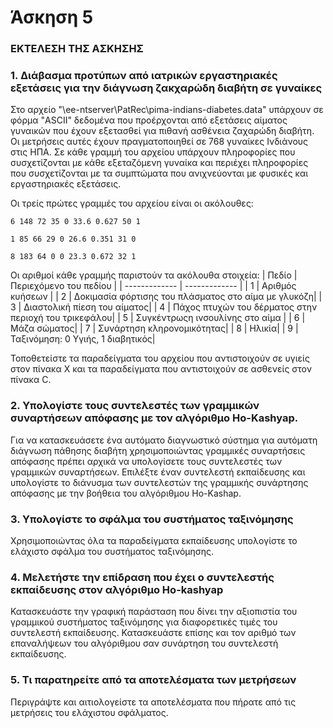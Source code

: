 # Άσκηση 5

### ΕΚΤΕΛΕΣΗ ΤΗΣ ΑΣΚΗΣΗΣ

### 1. Διάβασμα προτύπων από ιατρικών εργαστηριακές εξετάσεις για την διάγνωση ζακχαρώδη διαβήτη σε γυναίκες
Στο αρχείο "\\ee-ntserver\PatRec\pima-indians-diabetes.data" υπάρχουν σε φόρμα "ASCII" δεδομένα που προέρχονται από εξετάσεις αίματος γυναικών που έχουν εξετασθεί για πιθανή ασθένεια ζαχαρώδη διαβήτη. Οι μετρήσεις αυτές έχουν πραγματοποιηθεί σε 768 γυναίκες Ινδιάνους στις ΗΠΑ. Σε κάθε γραμμή του αρχείου υπάρχουν πληροφορίες που συσχετίζονται με κάθε εξεταζόμενη γυναίκα και περιέχει πληροφορίες που συσχετίζονται με τα συμπτώματα που ανιχνεύονται με φυσικές και εργαστηριακές εξετάσεις.

Οι τρείς πρώτες γραμμές του αρχείου είναι οι ακόλουθες:

`
6 148 72 35 0 33.6 0.627 50 1
`

`
1 85 66 29 0 26.6 0.351 31 0
`

`
8 183 64 0 0 23.3 0.672 32 1
`

Οι αριθμοί κάθε γραμμής παριστούν τα ακόλουθα στοιχεία:
| Πεδίο         | Περιεχόμενο του πεδίου     |
| ------------- | ------------- |
| 1             | Αριθμός κυήσεων | 
| 2             | Δοκιμασία φόρτισης του πλάσματος στο αίμα με γλυκόζη|
| 3             | Διαστολική πίεση του αίματος| 
| 4             | Πάχος πτυχών του δέρματος στην περιοχή του τρικεφάλου| 
| 5             | Συγκέντρωςη ινσουλίνης στο αίμα | 
| 6             | Μάζα σώματος| 
| 7             | Συνάρτηση κληρονομικότητας| 
| 8             | Ηλικία| 
| 9             | Ταξινόμηση: 0 Υγιής, 1 διαβητικός| 


Τοποθετείστε τα παραδείγματα του αρχείου που αντιστοιχούν σε υγιείς στον πίνακα X και τα παραδείγματα που αντιστοιχούν σε ασθενείς στον πίνακα C.


### 2. Υπολογίστε τους συντελεστές των γραμμικών συναρτήσεων απόφασης με τον αλγόριθμο Ho-Kashyap.
Για να κατασκευάσετε ένα αυτόματο διαγνωστικό σύστημα για αυτόματη διάγνωση πάθησης διαβήτη χρησιμοποιώντας γραμμικές συναρτήσεις απόφασης πρέπει αρχικά να υπολογίσετε τους συντελεστές των γραμμικών συναρτήσεων. Επιλέξτε έναν συντελεστή εκπαίδευσης και υπολογίστε το διάνυσμα των συντελεστών της γραμμικής συνάρτησης απόφασης με την βοήθεια του αλγόριθμου Ho-Kashap.

### 3. Υπολογίστε το σφάλμα του συστήματος ταξινόμησης
Χρησιμοποιώντας όλα τα παραδείγματα εκπαίδευσης υπολογίστε το ελάχιστο σφάλμα του συστήματος ταξινόμησης.

### 4. Μελετήστε την επίδραση που έχει ο συντελεστής εκπαίδευσης στον αλγόριθμο Ho-kashyap
Κατασκευάστε την γραφική παράσταση που δίνει την αξιοπιστία του γραμμικού συστήματος ταξινόμησης για διαφορετικές τιμές του συντελεστή εκπαίδευσης. Κατασκευάστε επίσης και τον αριθμό των επαναλήψεων του αλγόριθμου σαν συνάρτηση του συντελεστή εκπαίδευσης.

### 5. Τι παρατηρείτε από τα αποτελέσματα των μετρήσεων
Περιγράψτε και αιτιολογείστε τα αποτελέσματα που πήρατε από τις μετρήσεις του ελάχιστου σφάλματος.



